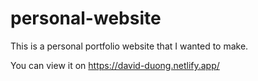 # personal-website

This is a personal portfolio website that I wanted to make.

You can view it on https://david-duong.netlify.app/
